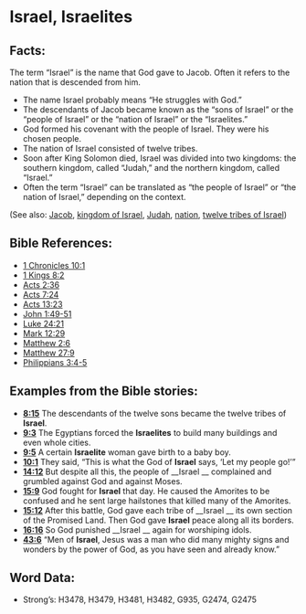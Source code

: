 # Israel, Israelites

## Facts:

The term “Israel” is the name that God gave to Jacob. Often it refers to the nation that is descended from him.

* The name Israel probably means “He struggles with God.”
* The descendants of Jacob became known as the “sons of Israel” or the “people of Israel” or the “nation of Israel” or the “Israelites.”
* God formed his covenant with the people of Israel. They were his chosen people.
* The nation of Israel consisted of twelve tribes.
* Soon after King Solomon died, Israel was divided into two kingdoms: the southern kingdom, called “Judah,” and the northern kingdom, called “Israel.”
* Often the term “Israel” can be translated as “the people of Israel” or “the nation of Israel,” depending on the context.

(See also: [Jacob](../names/jacob.md), [kingdom of Israel](../names/kingdomofisrael.md), [Judah](../names/kingdomofjudah.md), [nation](../other/nation.md), [twelve tribes of Israel](../other/12tribesofisrael.md))

## Bible References:

* [1 Chronicles 10:1](rc://en/tn/help/1ch/10/01)
* [1 Kings 8:2](rc://en/tn/help/1ki/08/02)
* [Acts 2:36](rc://en/tn/help/act/02/36)
* [Acts 7:24](rc://en/tn/help/act/07/24)
* [Acts 13:23](rc://en/tn/help/act/13/23)
* [John 1:49-51](rc://en/tn/help/jhn/01/49)
* [Luke 24:21](rc://en/tn/help/luk/24/21)
* [Mark 12:29](rc://en/tn/help/mrk/12/29)
* [Matthew 2:6](rc://en/tn/help/mat/02/06)
* [Matthew 27:9](rc://en/tn/help/mat/27/09)
* [Philippians 3:4-5](rc://en/tn/help/php/03/04)

## Examples from the Bible stories:

* __[8:15](rc://en/tn/help/obs/08/15)__ The descendants of the twelve sons became the twelve tribes of __Israel__.
* __[9:3](rc://en/tn/help/obs/09/03)__ The Egyptians forced the __Israelites__ to build many buildings and even whole cities.
* __[9:5](rc://en/tn/help/obs/09/05)__ A certain __Israelite__ woman gave birth to a baby boy.
* __[10:1](rc://en/tn/help/obs/10/01)__ They said, “This is what the God of __Israel__ says, ‘Let my people go!’”
* __[14:12](rc://en/tn/help/obs/14/12)__ But despite all this, the people of __Israel __ complained and grumbled against God and against Moses.
* __[15:9](rc://en/tn/help/obs/15/09)__ God fought for __Israel__ that day. He caused the Amorites to be confused and he sent large hailstones that killed many of the Amorites.
* __[15:12](rc://en/tn/help/obs/15/12)__ After this battle, God gave each tribe of __Israel __ its own section of the Promised Land. Then God gave __Israel__ peace along all its borders.
* __[16:16](rc://en/tn/help/obs/16/16)__ So God punished __Israel __ again for worshiping idols.
* __[43:6](rc://en/tn/help/obs/43/06)__ “Men of __Israel__, Jesus was a man who did many mighty signs and wonders by the power of God, as you have seen and already know.”

## Word Data:

* Strong’s: H3478, H3479, H3481, H3482, G935, G2474, G2475
